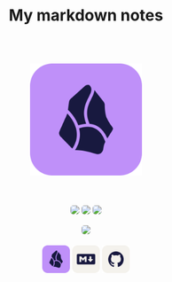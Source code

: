 <div align="center">
<h1>My markdown notes</h1>
<br><br><br>
<img src="https://github.com/Nighty3098/DevIcons/blob/main/badges/badges_obsidian.png?raw=true" width="40%" />
<br><br><br><br>
<img src="https://img.shields.io/github/commit-activity/t/Nighty3098/MY_NOTES?style=for-the-badge&color=a6e0b8&logoColor=D9E0EE&labelColor=171b22" style="border-radius: 5px;"/>
<img class="badge" src="https://img.shields.io/github/repo-size/Nighty3098/MY_NOTES?style=for-the-badge&color=ea9de7&logoColor=D9E0EE&labelColor=171b22" style="border-radius: 5px;"/>
<img class="badge" src="https://img.shields.io/github/last-commit/Nighty3098/MY_NOTES?style=for-the-badge&color=7dc4e4&logoColor=D9E0EE&labelColor=1c1c29" style="border-radius: 5px;"/>
<br><br>
<a href="https://discord.gg/6xEc5WFK"><img  class="badge" src="https://img.shields.io/discord/1238858182403559505.svg?label=Discord&logo=Discord&style=for-the-badge&color=f5a7a0&logoColor=FFFFFF&labelColor=1c1c29" style="border-radius: 5px;"/></a>
<br><br>
<img src="https://github.com/Nighty3098/DevIcons/blob/main/badges/badges_obsidian.png?raw=true" width="50px" />
<img src="https://github.com/Nighty3098/DevIcons/blob/main/badges/badges_markdown.png?raw=true" width="50px" />
<img src="https://github.com/Nighty3098/DevIcons/blob/main/badges/badges_git.png?raw=true" width="50px" />
<br><br>
</div>
